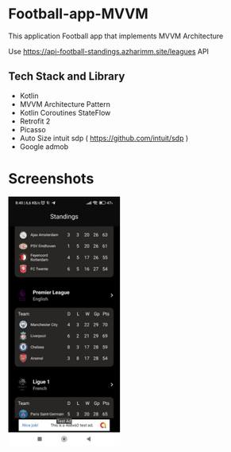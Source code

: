 # Football-app-MVVM
This application Football app that implements MVVM Architecture 

Use https://api-football-standings.azharimm.site/leagues API
<H2>Tech Stack and Library</H2>

- Kotlin
- MVVM Architecture Pattern
- Kotlin Coroutines StateFlow
- Retrofit 2
- Picasso
- Auto Size intuit sdp ( https://github.com/intuit/sdp )
- Google admob


# Screenshots
<a href="https://github.com/Ilhom0549/Football-app-MVVM/blob/master/screenshots/first.jpg" target="_blank"><img src="https://github.com/Ilhom0549/Football-app-MVVM/blob/master/screenshots/first.jpg" height="500"></a>
